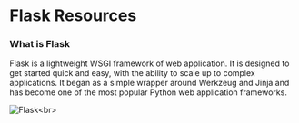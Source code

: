 # Flask Resources

### What is Flask
Flask is a lightweight WSGI framework of web application. It is designed to get started quick and easy, with the ability to scale up to complex applications. It began as a simple wrapper around Werkzeug and Jinja and has become one of the most popular Python web application frameworks.

![Flask](https://en.wikipedia.org/wiki/Flask_(web_framework)#/media/File:Flask_logo.svg)<br>


